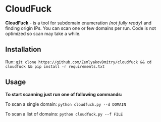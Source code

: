 # CloudFuck

**CloudFuck** - is a tool for subdomain enumeration *(not fully ready)* and finding origin IPs. You can scan one or few domains per run. 
Code is not optimized so scan may take a while.

## Installation 
Run: `git clone https://github.com/ZemlyakovDmitry/cloudfuck && cd cloudfuck && pip install -r requirements.txt`

## Usage
**To start scanning just run one of following commands:**

  To scan a single domain:
  `python cloudfuck.py --d DOMAIN`
  
   To scan a list of domains:
  `python cloudfuck.py --f FILE`
  
